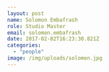```yaml
---
layout: post
name: Solomon Embafrash
role: Studio Master
email: solomon.embafrash
date: 2017-02-02T16:23:30.821Z
categories:
  - "people"
image: /img/uploads/solomon.jpg
---
```

